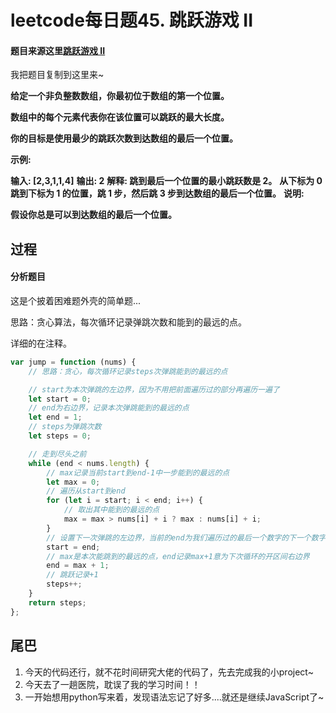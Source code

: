 # leetcode每日题45. 跳跃游戏 II

#### 题目来源这里[跳跃游戏 II](https://leetcode-cn.com/problems/jump-game-ii/)

我把题目复制到这里来~

**给定一个非负整数数组，你最初位于数组的第一个位置。**

**数组中的每个元素代表你在该位置可以跳跃的最大长度。**

**你的目标是使用最少的跳跃次数到达数组的最后一个位置。**

**示例:**

**输入: [2,3,1,1,4]**
**输出: 2**
**解释: 跳到最后一个位置的最小跳跃数是 2。**
     **从下标为 0 跳到下标为 1 的位置，跳 1 步，然后跳 3 步到达数组的最后一个位置。**
**说明:**

**假设你总是可以到达数组的最后一个位置。**

## 过程

#### 分析题目

这是个披着困难题外壳的简单题...

思路：贪心算法，每次循环记录弹跳次数和能到的最远的点。

详细的在注释。

```javascript
var jump = function (nums) {
    // 思路：贪心，每次循环记录steps次弹跳能到的最远的点

    // start为本次弹跳的左边界，因为不用把前面遍历过的部分再遍历一遍了
    let start = 0;
    // end为右边界，记录本次弹跳能到的最远的点
    let end = 1;
    // steps为弹跳次数
    let steps = 0;

    // 走到尽头之前
    while (end < nums.length) {
        // max记录当前start到end-1中一步能到的最远的点
        let max = 0;
        // 遍历从start到end
        for (let i = start; i < end; i++) {
            // 取出其中能到的最远的点
            max = max > nums[i] + i ? max : nums[i] + i;
        }
        // 设置下一次弹跳的左边界，当前的end为我们遍历过的最后一个数字的下一个数字
        start = end;
        // max是本次能跳到的最远的点，end记录max+1意为下次循环的开区间右边界
        end = max + 1;
        // 跳跃记录+1
        steps++;
    }
    return steps;
};
```



## 尾巴

1. 今天的代码还行，就不花时间研究大佬的代码了，先去完成我的小project~
2. 今天去了一趟医院，耽误了我的学习时间！！
3. 一开始想用python写来着，发现语法忘记了好多....就还是继续JavaScript了~